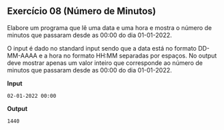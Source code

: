 ## Exercício 08 (Número de Minutos)

Elabore um programa que lê uma data e uma hora e mostra o número de minutos que passaram desde as 00:00 do dia 01-01-2022.

O input é dado no standard input sendo que a data está no formato DD-MM-AAAA e a hora no formato HH:MM separadas por espaços.
No output deve mostrar apenas um valor inteiro que corresponde ao número de minutos que passaram desde as 00:00 do dia 01-01-2022.

**Input**
```
02-01-2022 00:00
```

**Output**
```
1440
```

